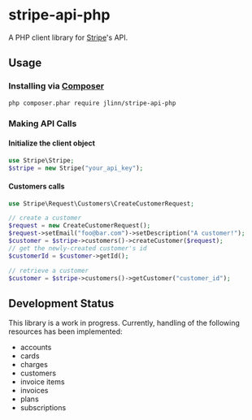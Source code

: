 stripe-api-php
==============

A PHP client library for [Stripe](https://stripe.com/docs/api)'s API.

## Usage
### Installing via [Composer](https://getcomposer.org/)
```bash
php composer.phar require jlinn/stripe-api-php
```

### Making API Calls
#### Initialize the client object
```php
use Stripe\Stripe;
$stripe = new Stripe("your_api_key");
```

#### Customers calls
```php
use Stripe\Request\Customers\CreateCustomerRequest;

// create a customer
$request = new CreateCustomerRequest();
$request->setEmail("foo@bar.com")->setDescription("A customer!");
$customer = $stripe->customers()->createCustomer($request);
// get the newly-created customer's id
$customerId = $customer->getId();

// retrieve a customer
$customer = $stripe->customers()->getCustomer("customer_id");
```

## Development Status
This library is a work in progress. Currently, handling of the following resources has been implemented:

* accounts
* cards
* charges
* customers
* invoice items
* invoices
* plans
* subscriptions
